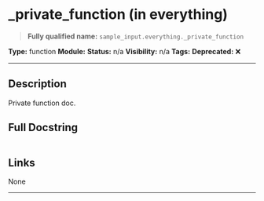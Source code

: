 # _private_function (in everything)
> **Fully qualified name:** `sample_input.everything._private_function`

**Type:** function
**Module:** 
**Status:** n/a
**Visibility:** n/a
**Tags:** 
**Deprecated:** ❌

---

## Description
Private function doc.

## Full Docstring
```

```

## Links
None

---
